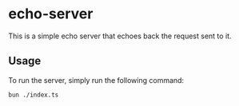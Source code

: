 # echo-server

This is a simple echo server that echoes back the request sent to it.

## Usage

To run the server, simply run the following command:

```bash
bun ./index.ts
```

